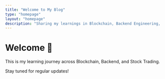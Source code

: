 ```yaml
---
title: "Welcome to My Blog"
type: "homepage"
layout: "homepage"
description: "Sharing my learnings in Blockchain, Backend Engineering, and Trading."
---
```


# Welcome 🚀

This is my learning journey across Blockchain, Backend, and Stock Trading.

Stay tuned for regular updates!
